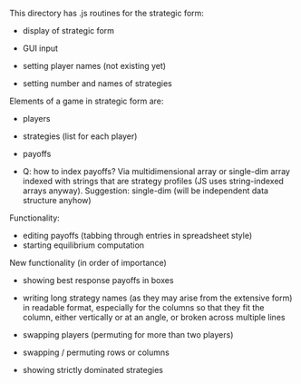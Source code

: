 This directory has .js routines for 
the strategic form:

- display of strategic form

- GUI input

- setting player names (not existing yet)

- setting number and names of strategies

Elements of a game in strategic form are:

- players
- strategies (list for each player)
- payoffs

- Q: how to index payoffs? Via multidimensional array or
  single-dim array indexed with strings that are strategy
  profiles (JS uses string-indexed arrays anyway).
  Suggestion: single-dim
  (will be independent data structure anyhow)

Functionality:

- editing payoffs (tabbing through entries in spreadsheet
  style)
- starting equilibrium computation

New functionality (in order of importance) 

- showing best response payoffs in boxes 

- writing long strategy names (as they may arise from the
  extensive form) in readable format, especially for the
  columns so that they fit the column, either vertically or
  at an angle, or broken across multiple lines

- swapping players (permuting for more than two players)

- swapping / permuting rows or columns

- showing strictly dominated strategies 


